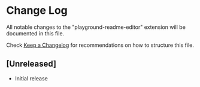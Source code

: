 # Change Log

All notable changes to the "playground-readme-editor" extension will be documented in this file.

Check [Keep a Changelog](http://keepachangelog.com/) for recommendations on how to structure this file.

## [Unreleased]

- Initial release